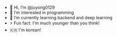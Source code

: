 - 👋 Hi, I’m @juyong0129
- 👀 I’m interested in programming
- 🌱 I’m currently learning backend and deep learning
- ⚡ Fun fact: I'm much younger than you think!
- 🇰🇷 I'm korean!

<!---
juyong0129/juyong0129 is a ✨ special ✨ repository because its `README.md` (this file) appears on your GitHub profile.
You can click the Preview link to take a look at your changes.
--->
